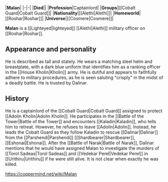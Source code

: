 |**Malan**|
|-|-|
|**Died**||
|**Profession**|Captainlord|
|**Groups**|[[Cobalt Guard\|Cobalt Guard]]|
|**Nationality**|[[Alethi\|Alethi]]|
|**Homeworld**|[[Roshar\|Roshar]]|
|**Universe**|[[Cosmere\|Cosmere]]|

**Malan** is a [[Lighteyed\|lighteyed]] [[Alethi\|Alethi]] military officer on [[Roshar\|Roshar]].

## Appearance and personality
He is described as tall and stately. He wears a matching steel helm and breastplate, with a dark blue uniform that identifies him as a ranking officer in the [[House Kholin\|Kholin]] army. He is dutiful and appears to faithfully adhere to military procedures, as he is seen saluting "crisply" in the midst of a deadly battle. He is trusted by Dalinar.

## History
He is a captainlord of the [[Cobalt Guard\|Cobalt Guard]] assigned to protect [[Adolin Kholin\|Adolin Kholin]]. He participates in the [[Battle of the Tower\|Battle of the Tower]] and encounters [[Kaladin\|Kaladin]], who tells him to retreat. However, he refuses to leave [[Adolin\|Adolin]]. Instead, he leads the Cobalt Guard as they follow Kaladin to rescue [[Dalinar\|Dalinar]] from the [[Parshendi\|Parshendi]] [[Shardbearer\|Shardbearer]], [[Eshonai\|Eshonai]].
After the [[Battle of Narak\|Battle of Narak]], Dalinar mentions that he would have assigned Malan to investigate the murders of [[Torol Sadeas\|Torol Sadeas]] and [[Vedekar Perel\|Vedekar Perel]] in [[Urithiru\|Urithiru]] if he were still alive. It is not clear when exactly he was killed.



https://coppermind.net/wiki/Malan